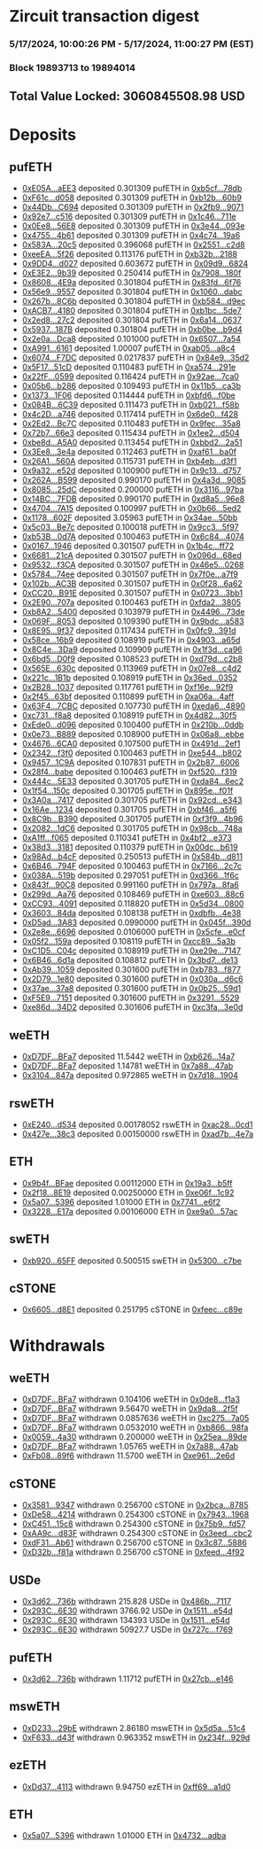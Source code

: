 # Zircuit transaction digest
### 5/17/2024, 10:00:26 PM - 5/17/2024, 11:00:27 PM (EST)
### Block 19893713 to 19894014

## Total Value Locked: 3060845508.98 USD

# Deposits
## pufETH
- [0xE05A...aEE3](https://etherscan.io/address/0xE05AbEF98239EBf3838A72Fb45866ddEA55baEE3) deposited 0.301309 pufETH in [0xb5cf...78db](https://etherscan.io/tx/0xE05AbEF98239EBf3838A72Fb45866ddEA55baEE3)
- [0xF61c...d058](https://etherscan.io/address/0xF61c474Ce2F220f5FFAE0865d27d04399BC6d058) deposited 0.301309 pufETH in [0xb12b...60b9](https://etherscan.io/tx/0xF61c474Ce2F220f5FFAE0865d27d04399BC6d058)
- [0x44Db...C694](https://etherscan.io/address/0x44Db6BDf3AC960C4040eB787d68055d2dD68C694) deposited 0.301309 pufETH in [0x2fb9...9071](https://etherscan.io/tx/0x44Db6BDf3AC960C4040eB787d68055d2dD68C694)
- [0x92e7...c516](https://etherscan.io/address/0x92e7ca360DDD1568Aa22AebBdfD399212C93c516) deposited 0.301309 pufETH in [0x1c46...711e](https://etherscan.io/tx/0x92e7ca360DDD1568Aa22AebBdfD399212C93c516)
- [0x0Ee8...56E8](https://etherscan.io/address/0x0Ee8F1790EB32a6Cff746E4797044378dccd56E8) deposited 0.301309 pufETH in [0x3e44...093e](https://etherscan.io/tx/0x0Ee8F1790EB32a6Cff746E4797044378dccd56E8)
- [0x4755...4b61](https://etherscan.io/address/0x4755703d77241148856acFE9e9C532E279434b61) deposited 0.301309 pufETH in [0x4c74...19a6](https://etherscan.io/tx/0x4755703d77241148856acFE9e9C532E279434b61)
- [0x583A...20c5](https://etherscan.io/address/0x583A59bfeE19d8d8E2467aDc4ff4074d5BAB20c5) deposited 0.396068 pufETH in [0x2551...c2d8](https://etherscan.io/tx/0x583A59bfeE19d8d8E2467aDc4ff4074d5BAB20c5)
- [0xeeEA...5f26](https://etherscan.io/address/0xeeEAB632a583f98cdC4B97Bf422ce6604deF5f26) deposited 0.113176 pufETH in [0xb32b...2188](https://etherscan.io/tx/0xeeEAB632a583f98cdC4B97Bf422ce6604deF5f26)
- [0x9DD4...d027](https://etherscan.io/address/0x9DD4Fb3b77E318124A6f8FD366D4DBD76b30d027) deposited 0.603672 pufETH in [0x09d9...6824](https://etherscan.io/tx/0x9DD4Fb3b77E318124A6f8FD366D4DBD76b30d027)
- [0xE3E2...9b39](https://etherscan.io/address/0xE3E231F11a460dE89b2f649537982E85E0479b39) deposited 0.250414 pufETH in [0x7908...180f](https://etherscan.io/tx/0xE3E231F11a460dE89b2f649537982E85E0479b39)
- [0x8608...4E9a](https://etherscan.io/address/0x86088D640632888fc573eA1775E77BbBed844E9a) deposited 0.301804 pufETH in [0x83fd...6f76](https://etherscan.io/tx/0x86088D640632888fc573eA1775E77BbBed844E9a)
- [0x56e9...9557](https://etherscan.io/address/0x56e96Bc5D1290fD2ca94D439fdA375bB7D239557) deposited 0.301804 pufETH in [0x1060...dabc](https://etherscan.io/tx/0x56e96Bc5D1290fD2ca94D439fdA375bB7D239557)
- [0x267b...8C6b](https://etherscan.io/address/0x267b5C5456D69102F41376972f35627673A38C6b) deposited 0.301804 pufETH in [0xb584...d9ec](https://etherscan.io/tx/0x267b5C5456D69102F41376972f35627673A38C6b)
- [0xACB7...4180](https://etherscan.io/address/0xACB7d199956E66cbA44cdfDfe006De2406e24180) deposited 0.301804 pufETH in [0xb1bc...5de7](https://etherscan.io/tx/0xACB7d199956E66cbA44cdfDfe006De2406e24180)
- [0x2ed8...27c2](https://etherscan.io/address/0x2ed8f641a16e45A2D8674C58d3064Da280ba27c2) deposited 0.301804 pufETH in [0x6a14...0637](https://etherscan.io/tx/0x2ed8f641a16e45A2D8674C58d3064Da280ba27c2)
- [0x5937...187B](https://etherscan.io/address/0x59375885dF1BDE1b7244673D8643A9795990187B) deposited 0.301804 pufETH in [0xb0be...b9d4](https://etherscan.io/tx/0x59375885dF1BDE1b7244673D8643A9795990187B)
- [0x2e0a...Dca8](https://etherscan.io/address/0x2e0a8b747Cf2E6fd2a5d0BC23D013058B936Dca8) deposited 0.101000 pufETH in [0x6507...7a54](https://etherscan.io/tx/0x2e0a8b747Cf2E6fd2a5d0BC23D013058B936Dca8)
- [0xA991...6161](https://etherscan.io/address/0xA99148aAd89B91e5c37d5Ba33997d2Eb0b9a6161) deposited 1.00007 pufETH in [0xab05...a8c4](https://etherscan.io/tx/0xA99148aAd89B91e5c37d5Ba33997d2Eb0b9a6161)
- [0x6074...F7DC](https://etherscan.io/address/0x607470a200A26C4AD5Ce567614c22Ad6F64BF7DC) deposited 0.0217837 pufETH in [0x84e9...35d2](https://etherscan.io/tx/0x607470a200A26C4AD5Ce567614c22Ad6F64BF7DC)
- [0x5F17...51cD](https://etherscan.io/address/0x5F178ae9e9d7592cAfF62274258f40704ae951cD) deposited 0.110483 pufETH in [0xa574...291e](https://etherscan.io/tx/0x5F178ae9e9d7592cAfF62274258f40704ae951cD)
- [0x22fF...0599](https://etherscan.io/address/0x22fF191c47BebFa9E3D7b881994B084D7A0b0599) deposited 0.116424 pufETH in [0x92ae...7ca0](https://etherscan.io/tx/0x22fF191c47BebFa9E3D7b881994B084D7A0b0599)
- [0x05b6...b286](https://etherscan.io/address/0x05b61871E036E9fcC38c7724EAA640bd1e4Eb286) deposited 0.109493 pufETH in [0x11b5...ca3b](https://etherscan.io/tx/0x05b61871E036E9fcC38c7724EAA640bd1e4Eb286)
- [0x1373...1F06](https://etherscan.io/address/0x137340F377e504B62de2136d4937A1c2fFCA1F06) deposited 0.114444 pufETH in [0xbfd6...f0be](https://etherscan.io/tx/0x137340F377e504B62de2136d4937A1c2fFCA1F06)
- [0x084B...6C39](https://etherscan.io/address/0x084Be230bAd320dAD398bE6E23D07256Be616C39) deposited 0.111473 pufETH in [0xb021...f58b](https://etherscan.io/tx/0x084Be230bAd320dAD398bE6E23D07256Be616C39)
- [0x4c2D...a746](https://etherscan.io/address/0x4c2D25A66975cf56Ac498E980f12d406cC81a746) deposited 0.117414 pufETH in [0x6de0...f428](https://etherscan.io/tx/0x4c2D25A66975cf56Ac498E980f12d406cC81a746)
- [0x2Ed2...Bc7C](https://etherscan.io/address/0x2Ed2c95164edC0ff57a7B081841d5Ed77110Bc7C) deposited 0.110483 pufETH in [0x9fec...35a8](https://etherscan.io/tx/0x2Ed2c95164edC0ff57a7B081841d5Ed77110Bc7C)
- [0x72b7...66e3](https://etherscan.io/address/0x72b75B4295a3DB906CeEaF7944d934B368cc66e3) deposited 0.115434 pufETH in [0x1ee2...d504](https://etherscan.io/tx/0x72b75B4295a3DB906CeEaF7944d934B368cc66e3)
- [0xbe8d...A5A0](https://etherscan.io/address/0xbe8dDE6186eFF303F98a210a03021b820847A5A0) deposited 0.113454 pufETH in [0xbbd2...2a51](https://etherscan.io/tx/0xbe8dDE6186eFF303F98a210a03021b820847A5A0)
- [0x3Ee8...3e4a](https://etherscan.io/address/0x3Ee817d08578b77D93dF7d23A6F1250981f93e4a) deposited 0.112463 pufETH in [0xaf61...ba0f](https://etherscan.io/tx/0x3Ee817d08578b77D93dF7d23A6F1250981f93e4a)
- [0x26A1...560A](https://etherscan.io/address/0x26A19CE65B08e4B49b13b6093fd32DA10A6E560A) deposited 0.115731 pufETH in [0xb4eb...d3f1](https://etherscan.io/tx/0x26A19CE65B08e4B49b13b6093fd32DA10A6E560A)
- [0x9a32...e52d](https://etherscan.io/address/0x9a32515181743Aed1C3cd87621383554CB70e52d) deposited 0.100900 pufETH in [0x9c13...d757](https://etherscan.io/tx/0x9a32515181743Aed1C3cd87621383554CB70e52d)
- [0x262A...B599](https://etherscan.io/address/0x262A452C8709b88927D18dfAeFE3E6A00aa0B599) deposited 0.990170 pufETH in [0x4a3d...9085](https://etherscan.io/tx/0x262A452C8709b88927D18dfAeFE3E6A00aa0B599)
- [0x8085...25dC](https://etherscan.io/address/0x80855F00b4ECBe4a5dDe2898f50c4122d9Bc25dC) deposited 0.200000 pufETH in [0x3116...97ba](https://etherscan.io/tx/0x80855F00b4ECBe4a5dDe2898f50c4122d9Bc25dC)
- [0x14BC...7FDB](https://etherscan.io/address/0x14BC33d52C92f9Bc068052Ff9ec5d05f39337FDB) deposited 0.990170 pufETH in [0xd8a5...96e8](https://etherscan.io/tx/0x14BC33d52C92f9Bc068052Ff9ec5d05f39337FDB)
- [0x4704...7A15](https://etherscan.io/address/0x47043D0ba748A317787a269f5F361c381a877A15) deposited 0.100997 pufETH in [0x0b66...5ed2](https://etherscan.io/tx/0x47043D0ba748A317787a269f5F361c381a877A15)
- [0x1178...602F](https://etherscan.io/address/0x117885dCECD5929dE68dee13E62AF72D0170602F) deposited 3.05963 pufETH in [0x34ae...50bb](https://etherscan.io/tx/0x117885dCECD5929dE68dee13E62AF72D0170602F)
- [0x5c03...Be7c](https://etherscan.io/address/0x5c03E8e85e49734Ed6ADbDB477C7328CbDE5Be7c) deposited 0.100018 pufETH in [0x9cc3...5f97](https://etherscan.io/tx/0x5c03E8e85e49734Ed6ADbDB477C7328CbDE5Be7c)
- [0xb53B...0d7A](https://etherscan.io/address/0xb53B40071cDd49261fd1803AA54F7299E9F60d7A) deposited 0.100463 pufETH in [0x6c84...4074](https://etherscan.io/tx/0xb53B40071cDd49261fd1803AA54F7299E9F60d7A)
- [0x0167...1946](https://etherscan.io/address/0x0167365B472aD15662DD1a777b81C71CE9151946) deposited 0.301507 pufETH in [0x1b4c...ff72](https://etherscan.io/tx/0x0167365B472aD15662DD1a777b81C71CE9151946)
- [0x6681...21cA](https://etherscan.io/address/0x6681DeE86126C79417714b0eD18829cce16121cA) deposited 0.301507 pufETH in [0x096d...68ed](https://etherscan.io/tx/0x6681DeE86126C79417714b0eD18829cce16121cA)
- [0x9532...f3CA](https://etherscan.io/address/0x95327eB4b841f0C73247176005794495019ef3CA) deposited 0.301507 pufETH in [0x46e5...0268](https://etherscan.io/tx/0x95327eB4b841f0C73247176005794495019ef3CA)
- [0x5784...74ee](https://etherscan.io/address/0x57846D27eB0f91b91e61e2294892Fb9EB0e774ee) deposited 0.301507 pufETH in [0x7f0e...a7f9](https://etherscan.io/tx/0x57846D27eB0f91b91e61e2294892Fb9EB0e774ee)
- [0x102b...AC3B](https://etherscan.io/address/0x102b9e58bA5B3c08aA65375c2B0071CccB2bAC3B) deposited 0.301507 pufETH in [0x0f28...6a62](https://etherscan.io/tx/0x102b9e58bA5B3c08aA65375c2B0071CccB2bAC3B)
- [0xCC20...B91E](https://etherscan.io/address/0xCC20084F2e709d84A9F28673274363565458B91E) deposited 0.301507 pufETH in [0x0723...3bb1](https://etherscan.io/tx/0xCC20084F2e709d84A9F28673274363565458B91E)
- [0x2E90...707a](https://etherscan.io/address/0x2E900cD0e5391faeE26AEeED9fd33D98CeB8707a) deposited 0.100463 pufETH in [0xfda2...3805](https://etherscan.io/tx/0x2E900cD0e5391faeE26AEeED9fd33D98CeB8707a)
- [0xb8A2...5400](https://etherscan.io/address/0xb8A256038c2927849C6CA38291f86D6C56035400) deposited 0.103979 pufETH in [0x4496...73de](https://etherscan.io/tx/0xb8A256038c2927849C6CA38291f86D6C56035400)
- [0x069F...8053](https://etherscan.io/address/0x069F87b79C650419126Ea065075CDA29A9148053) deposited 0.109390 pufETH in [0x9bdc...a583](https://etherscan.io/tx/0x069F87b79C650419126Ea065075CDA29A9148053)
- [0x8E95...9f37](https://etherscan.io/address/0x8E956F83cA67D817dbEc782082b2482B91779f37) deposited 0.117434 pufETH in [0x0fc9...391d](https://etherscan.io/tx/0x8E956F83cA67D817dbEc782082b2482B91779f37)
- [0x58ce...16b9](https://etherscan.io/address/0x58ceB5AD741D3A591Cb19b66394eE1E98Fcc16b9) deposited 0.108919 pufETH in [0x4903...a65d](https://etherscan.io/tx/0x58ceB5AD741D3A591Cb19b66394eE1E98Fcc16b9)
- [0x8C4e...3Da9](https://etherscan.io/address/0x8C4eFd6Fa04cC16F4A5cd89c609E044eF7703Da9) deposited 0.109909 pufETH in [0x1f3d...ca96](https://etherscan.io/tx/0x8C4eFd6Fa04cC16F4A5cd89c609E044eF7703Da9)
- [0x6bd5...D0f9](https://etherscan.io/address/0x6bd5dfac3d888B63f57770034dCbF6977e96D0f9) deposited 0.108523 pufETH in [0xd79d...c2b8](https://etherscan.io/tx/0x6bd5dfac3d888B63f57770034dCbF6977e96D0f9)
- [0x565E...630c](https://etherscan.io/address/0x565E4b91c0d61e40dAfe3d4dd6027EB9074d630c) deposited 0.113969 pufETH in [0x07e8...c4d2](https://etherscan.io/tx/0x565E4b91c0d61e40dAfe3d4dd6027EB9074d630c)
- [0x221c...1B1b](https://etherscan.io/address/0x221c9e26Fc1658861b0D49A014F5CE2FD5881B1b) deposited 0.108919 pufETH in [0x36ed...0352](https://etherscan.io/tx/0x221c9e26Fc1658861b0D49A014F5CE2FD5881B1b)
- [0x2B28...1037](https://etherscan.io/address/0x2B289EFa4Cb332DdCAad134698710Aaa6a591037) deposited 0.117761 pufETH in [0xf16e...92f9](https://etherscan.io/tx/0x2B289EFa4Cb332DdCAad134698710Aaa6a591037)
- [0x2f45...63bf](https://etherscan.io/address/0x2f4579943d7aB78b5196a2299526F28396c963bf) deposited 0.110899 pufETH in [0xa06a...4aff](https://etherscan.io/tx/0x2f4579943d7aB78b5196a2299526F28396c963bf)
- [0x63F4...7CBC](https://etherscan.io/address/0x63F483028839Be17A8819AA9Cb0B25C6d5E17CBC) deposited 0.107730 pufETH in [0xeda6...4890](https://etherscan.io/tx/0x63F483028839Be17A8819AA9Cb0B25C6d5E17CBC)
- [0xc731...f8a8](https://etherscan.io/address/0xc731B9B45dFC39f534ff8DD4c6C490d41f5Ff8a8) deposited 0.108919 pufETH in [0x4d82...30f5](https://etherscan.io/tx/0xc731B9B45dFC39f534ff8DD4c6C490d41f5Ff8a8)
- [0xEde0...d096](https://etherscan.io/address/0xEde06511754D25aaeEC98EE28C0d7DEDc54Bd096) deposited 0.100400 pufETH in [0x210b...0ddb](https://etherscan.io/tx/0xEde06511754D25aaeEC98EE28C0d7DEDc54Bd096)
- [0x0e73...B889](https://etherscan.io/address/0x0e732357D9aD11a4CEf7d7C84816e90800C0B889) deposited 0.108900 pufETH in [0x06a8...ebbe](https://etherscan.io/tx/0x0e732357D9aD11a4CEf7d7C84816e90800C0B889)
- [0x4676...6CA0](https://etherscan.io/address/0x4676Ed830512EA16aC5795b23d30073F29126CA0) deposited 0.107500 pufETH in [0x491d...2ef1](https://etherscan.io/tx/0x4676Ed830512EA16aC5795b23d30073F29126CA0)
- [0x2342...f3f0](https://etherscan.io/address/0x23428ef2Bd3bf140b523c380f2b69F20bBB3f3f0) deposited 0.100463 pufETH in [0xe544...b802](https://etherscan.io/tx/0x23428ef2Bd3bf140b523c380f2b69F20bBB3f3f0)
- [0x9457...1C9A](https://etherscan.io/address/0x9457529512b712aC442d93232dC851F0d74A1C9A) deposited 0.107831 pufETH in [0x2b87...6006](https://etherscan.io/tx/0x9457529512b712aC442d93232dC851F0d74A1C9A)
- [0x28f4...babe](https://etherscan.io/address/0x28f4F82A8FdF8e7463Ca317D325f892f84cFbabe) deposited 0.100463 pufETH in [0xf520...f319](https://etherscan.io/tx/0x28f4F82A8FdF8e7463Ca317D325f892f84cFbabe)
- [0x444c...5E33](https://etherscan.io/address/0x444c77f6Bdd2a97bCeb88442fe975FFb57675E33) deposited 0.301705 pufETH in [0xda84...6ec2](https://etherscan.io/tx/0x444c77f6Bdd2a97bCeb88442fe975FFb57675E33)
- [0x1f54...150c](https://etherscan.io/address/0x1f54a092A86D2343d750598ce20C69Bb7053150c) deposited 0.301705 pufETH in [0x895e...f01f](https://etherscan.io/tx/0x1f54a092A86D2343d750598ce20C69Bb7053150c)
- [0x3A0a...7417](https://etherscan.io/address/0x3A0a74023fD281FFb9510Cde845f0710ECFF7417) deposited 0.301705 pufETH in [0x92cd...e343](https://etherscan.io/tx/0x3A0a74023fD281FFb9510Cde845f0710ECFF7417)
- [0x16Ae...1234](https://etherscan.io/address/0x16Ae77d8C22FA96933e18725D987168575561234) deposited 0.301705 pufETH in [0xbf46...a5f6](https://etherscan.io/tx/0x16Ae77d8C22FA96933e18725D987168575561234)
- [0x8C9b...B390](https://etherscan.io/address/0x8C9b0E47e8d7A467f28F483D9A07CDF7cbe5B390) deposited 0.301705 pufETH in [0xf3f9...4b96](https://etherscan.io/tx/0x8C9b0E47e8d7A467f28F483D9A07CDF7cbe5B390)
- [0x2082...1dC6](https://etherscan.io/address/0x2082f812B4aE8f9A0c44ac51BDC1D9281B351dC6) deposited 0.301705 pufETH in [0x98cb...748a](https://etherscan.io/tx/0x2082f812B4aE8f9A0c44ac51BDC1D9281B351dC6)
- [0xA1ff...f065](https://etherscan.io/address/0xA1ff5089e3dEBcd94A307C8d2D36179B964Ef065) deposited 0.110341 pufETH in [0x4bf2...e373](https://etherscan.io/tx/0xA1ff5089e3dEBcd94A307C8d2D36179B964Ef065)
- [0x38d3...3181](https://etherscan.io/address/0x38d350A2F31efB8d45270fCc1C9BdF24A8753181) deposited 0.110379 pufETH in [0x00dc...b619](https://etherscan.io/tx/0x38d350A2F31efB8d45270fCc1C9BdF24A8753181)
- [0x98Ad...b4cF](https://etherscan.io/address/0x98Ada172427d864974c464385cbaEA812c7bb4cF) deposited 0.250513 pufETH in [0x584b...d811](https://etherscan.io/tx/0x98Ada172427d864974c464385cbaEA812c7bb4cF)
- [0x6B46...794F](https://etherscan.io/address/0x6B46E60FAC04959157582E25e95973A355F4794F) deposited 0.100463 pufETH in [0x7166...2c7c](https://etherscan.io/tx/0x6B46E60FAC04959157582E25e95973A355F4794F)
- [0x038A...519b](https://etherscan.io/address/0x038A4Ad9077779b95db2b3994959D2C5Ee7d519b) deposited 0.297051 pufETH in [0xd366...1f6c](https://etherscan.io/tx/0x038A4Ad9077779b95db2b3994959D2C5Ee7d519b)
- [0x843f...90C8](https://etherscan.io/address/0x843f4A71Ea8798d84eA65565888bF2bD170B90C8) deposited 0.991160 pufETH in [0x797a...8fa6](https://etherscan.io/tx/0x843f4A71Ea8798d84eA65565888bF2bD170B90C8)
- [0x299d...Aa76](https://etherscan.io/address/0x299d92f9B9c0e9C07b5AA32a46c729856BB2Aa76) deposited 0.108469 pufETH in [0xe603...88c6](https://etherscan.io/tx/0x299d92f9B9c0e9C07b5AA32a46c729856BB2Aa76)
- [0xCC93...4091](https://etherscan.io/address/0xCC93D1AF339C7197a26D2Ae451a65F84cB0F4091) deposited 0.118820 pufETH in [0x5d34...0800](https://etherscan.io/tx/0xCC93D1AF339C7197a26D2Ae451a65F84cB0F4091)
- [0x3603...84da](https://etherscan.io/address/0x3603701999976DAF7452960A1b174d1C9cA984da) deposited 0.108138 pufETH in [0xdbfb...4e38](https://etherscan.io/tx/0x3603701999976DAF7452960A1b174d1C9cA984da)
- [0xD5ad...3A83](https://etherscan.io/address/0xD5ad3239a4fEC6c92284a6be51F5456402503A83) deposited 0.0990000 pufETH in [0x045f...390d](https://etherscan.io/tx/0xD5ad3239a4fEC6c92284a6be51F5456402503A83)
- [0x2e8e...6696](https://etherscan.io/address/0x2e8e7e7Dff1FD51c27350DFB67AAC054e1416696) deposited 0.0106000 pufETH in [0x5cfe...e0cf](https://etherscan.io/tx/0x2e8e7e7Dff1FD51c27350DFB67AAC054e1416696)
- [0x05f2...159a](https://etherscan.io/address/0x05f2911e242b5b5F37737985d03A56CF66B1159a) deposited 0.108119 pufETH in [0xcc89...5a3b](https://etherscan.io/tx/0x05f2911e242b5b5F37737985d03A56CF66B1159a)
- [0xC1D5...C04c](https://etherscan.io/address/0xC1D5316dF7454aC7Fb72F191604eD54a46a6C04c) deposited 0.108919 pufETH in [0xe29e...7147](https://etherscan.io/tx/0xC1D5316dF7454aC7Fb72F191604eD54a46a6C04c)
- [0x6B46...6d1a](https://etherscan.io/address/0x6B463f0A1Be018A8749Da7f77788c9a6d06B6d1a) deposited 0.108812 pufETH in [0x3bd7...de13](https://etherscan.io/tx/0x6B463f0A1Be018A8749Da7f77788c9a6d06B6d1a)
- [0xAb39...1059](https://etherscan.io/address/0xAb398733b5F1F0fef50Bb3A869e068bA23431059) deposited 0.301600 pufETH in [0xb783...f877](https://etherscan.io/tx/0xAb398733b5F1F0fef50Bb3A869e068bA23431059)
- [0x2D79...1e80](https://etherscan.io/address/0x2D79FA733a51AE3C4B38a45E5414b68F3ec01e80) deposited 0.301600 pufETH in [0x030a...d6c6](https://etherscan.io/tx/0x2D79FA733a51AE3C4B38a45E5414b68F3ec01e80)
- [0x37ae...37a8](https://etherscan.io/address/0x37ae0dD20d3d1344BfBD6a114ffc3D691E4637a8) deposited 0.301600 pufETH in [0x0b25...59d1](https://etherscan.io/tx/0x37ae0dD20d3d1344BfBD6a114ffc3D691E4637a8)
- [0xF5E9...7151](https://etherscan.io/address/0xF5E9fbD0B0f73380517B9E1eA188883CB5447151) deposited 0.301600 pufETH in [0x3291...5529](https://etherscan.io/tx/0xF5E9fbD0B0f73380517B9E1eA188883CB5447151)
- [0xe86d...34D2](https://etherscan.io/address/0xe86d64bF2e8b73Bc45259bd87Bb5C9E96ea134D2) deposited 0.301606 pufETH in [0xc3fa...3e0d](https://etherscan.io/tx/0xe86d64bF2e8b73Bc45259bd87Bb5C9E96ea134D2)
## weETH
- [0xD7DF...BFa7](https://etherscan.io/address/0xD7DF7E085214743530afF339aFC420c7c720BFa7) deposited 11.5442 weETH in [0xb626...14a7](https://etherscan.io/tx/0xD7DF7E085214743530afF339aFC420c7c720BFa7)
- [0xD7DF...BFa7](https://etherscan.io/address/0xD7DF7E085214743530afF339aFC420c7c720BFa7) deposited 1.14781 weETH in [0x7a88...47ab](https://etherscan.io/tx/0xD7DF7E085214743530afF339aFC420c7c720BFa7)
- [0x3104...847a](https://etherscan.io/address/0x31041A20B4c2563ecC9F9E1913de4373C5D4847a) deposited 0.972865 weETH in [0x7d18...1904](https://etherscan.io/tx/0x31041A20B4c2563ecC9F9E1913de4373C5D4847a)
## rswETH
- [0xE240...d534](https://etherscan.io/address/0xE2401f60E2da8d8d5A1cE9A90134b87D1FA8d534) deposited 0.00178052 rswETH in [0xac28...0cd1](https://etherscan.io/tx/0xE2401f60E2da8d8d5A1cE9A90134b87D1FA8d534)
- [0x427e...38c3](https://etherscan.io/address/0x427e02081A778C6CCf765FE4e7Db6684BB7738c3) deposited 0.00150000 rswETH in [0xad7b...4e7a](https://etherscan.io/tx/0x427e02081A778C6CCf765FE4e7Db6684BB7738c3)
## ETH
- [0x9b4f...BFae](https://etherscan.io/address/0x9b4f3b498f94aC06d3a3d740627f839Ff26FBFae) deposited 0.00112000 ETH in [0x19a3...b5ff](https://etherscan.io/tx/0x9b4f3b498f94aC06d3a3d740627f839Ff26FBFae)
- [0x2f18...8E19](https://etherscan.io/address/0x2f1879AA2D8c2518d1D99cBD6a3C96EbC1468E19) deposited 0.00250000 ETH in [0xe06f...1c92](https://etherscan.io/tx/0x2f1879AA2D8c2518d1D99cBD6a3C96EbC1468E19)
- [0x5a07...5396](https://etherscan.io/address/0x5a0778F2a898e7143A2129CabF4029678e4d5396) deposited 1.01000 ETH in [0x7741...e6f2](https://etherscan.io/tx/0x5a0778F2a898e7143A2129CabF4029678e4d5396)
- [0x3228...E17a](https://etherscan.io/address/0x3228f499baa9a35ae0CA4C9B8988cE53BD33E17a) deposited 0.00106000 ETH in [0xe9a0...57ac](https://etherscan.io/tx/0x3228f499baa9a35ae0CA4C9B8988cE53BD33E17a)
## swETH
- [0xb920...65FF](https://etherscan.io/address/0xb9209A7ECa9c6390d26502D28F8434517f7765FF) deposited 0.500515 swETH in [0x5300...c7be](https://etherscan.io/tx/0xb9209A7ECa9c6390d26502D28F8434517f7765FF)
## cSTONE
- [0x6605...d8E1](https://etherscan.io/address/0x6605cC9e3157e6bBA8D29a89a5572Ace1e5Cd8E1) deposited 0.251795 cSTONE in [0xfeec...c89e](https://etherscan.io/tx/0x6605cC9e3157e6bBA8D29a89a5572Ace1e5Cd8E1)
# Withdrawals
## weETH
- [0xD7DF...BFa7](https://etherscan.io/address/0xD7DF7E085214743530afF339aFC420c7c720BFa7) withdrawn 0.104106 weETH in [0x0de8...f1a3](https://etherscan.io/tx/0xD7DF7E085214743530afF339aFC420c7c720BFa7)
- [0xD7DF...BFa7](https://etherscan.io/address/0xD7DF7E085214743530afF339aFC420c7c720BFa7) withdrawn 9.56470 weETH in [0x9da8...2f5f](https://etherscan.io/tx/0xD7DF7E085214743530afF339aFC420c7c720BFa7)
- [0xD7DF...BFa7](https://etherscan.io/address/0xD7DF7E085214743530afF339aFC420c7c720BFa7) withdrawn 0.0857636 weETH in [0xc275...7a05](https://etherscan.io/tx/0xD7DF7E085214743530afF339aFC420c7c720BFa7)
- [0xD7DF...BFa7](https://etherscan.io/address/0xD7DF7E085214743530afF339aFC420c7c720BFa7) withdrawn 0.0532010 weETH in [0xb866...98fa](https://etherscan.io/tx/0xD7DF7E085214743530afF339aFC420c7c720BFa7)
- [0x0059...4a30](https://etherscan.io/address/0x00591Fca5A8A5963E82C2900310a7b42F96b4a30) withdrawn 0.200000 weETH in [0x25ea...89de](https://etherscan.io/tx/0x00591Fca5A8A5963E82C2900310a7b42F96b4a30)
- [0xD7DF...BFa7](https://etherscan.io/address/0xD7DF7E085214743530afF339aFC420c7c720BFa7) withdrawn 1.05765 weETH in [0x7a88...47ab](https://etherscan.io/tx/0xD7DF7E085214743530afF339aFC420c7c720BFa7)
- [0xFb08...89f6](https://etherscan.io/address/0xFb08c332e186b1ea10229310D4F68b274A8a89f6) withdrawn 11.5700 weETH in [0xe961...2e6d](https://etherscan.io/tx/0xFb08c332e186b1ea10229310D4F68b274A8a89f6)
## cSTONE
- [0x3581...9347](https://etherscan.io/address/0x358165bEf9a5A73a98b30163bFc288A77b539347) withdrawn 0.256700 cSTONE in [0x2bca...8785](https://etherscan.io/tx/0x358165bEf9a5A73a98b30163bFc288A77b539347)
- [0xDe58...4214](https://etherscan.io/address/0xDe58D2B380Bc7B5E07ccd3b7F07014aca52d4214) withdrawn 0.254300 cSTONE in [0x7943...1968](https://etherscan.io/tx/0xDe58D2B380Bc7B5E07ccd3b7F07014aca52d4214)
- [0xC451...15c8](https://etherscan.io/address/0xC4515100A4B40D725840a8CfB7e5B95B54CE15c8) withdrawn 0.254300 cSTONE in [0x75b9...fd57](https://etherscan.io/tx/0xC4515100A4B40D725840a8CfB7e5B95B54CE15c8)
- [0xAA9c...d83F](https://etherscan.io/address/0xAA9c4D1873C19e850f972fd7Eebf52d81a24d83F) withdrawn 0.254300 cSTONE in [0x3eed...cbc2](https://etherscan.io/tx/0xAA9c4D1873C19e850f972fd7Eebf52d81a24d83F)
- [0xdF31...Ab61](https://etherscan.io/address/0xdF314C1163d1EE81B8a700307F39d965452eAb61) withdrawn 0.256700 cSTONE in [0x3c87...5886](https://etherscan.io/tx/0xdF314C1163d1EE81B8a700307F39d965452eAb61)
- [0xD32b...f81a](https://etherscan.io/address/0xD32bf2065B37fd3F2Bf8793062954891851Af81a) withdrawn 0.256700 cSTONE in [0xfeed...4f92](https://etherscan.io/tx/0xD32bf2065B37fd3F2Bf8793062954891851Af81a)
## USDe
- [0x3d62...736b](https://etherscan.io/address/0x3d62a92f0000177f3c6db4D4dBDE7384ABff736b) withdrawn 215.828 USDe in [0x486b...7117](https://etherscan.io/tx/0x3d62a92f0000177f3c6db4D4dBDE7384ABff736b)
- [0x293C...6E30](https://etherscan.io/address/0x293C6937D8D82e05B01335F7B33FBA0c8e256E30) withdrawn 3766.92 USDe in [0x1511...e54d](https://etherscan.io/tx/0x293C6937D8D82e05B01335F7B33FBA0c8e256E30)
- [0x293C...6E30](https://etherscan.io/address/0x293C6937D8D82e05B01335F7B33FBA0c8e256E30) withdrawn 134393 USDe in [0x1511...e54d](https://etherscan.io/tx/0x293C6937D8D82e05B01335F7B33FBA0c8e256E30)
- [0x293C...6E30](https://etherscan.io/address/0x293C6937D8D82e05B01335F7B33FBA0c8e256E30) withdrawn 50927.7 USDe in [0x727c...f769](https://etherscan.io/tx/0x293C6937D8D82e05B01335F7B33FBA0c8e256E30)
## pufETH
- [0x3d62...736b](https://etherscan.io/address/0x3d62a92f0000177f3c6db4D4dBDE7384ABff736b) withdrawn 1.11712 pufETH in [0x27cb...e146](https://etherscan.io/tx/0x3d62a92f0000177f3c6db4D4dBDE7384ABff736b)
## mswETH
- [0xD233...29bE](https://etherscan.io/address/0xD233224d543B6CEF0C657Fd032b60275A9f129bE) withdrawn 2.86180 mswETH in [0x5d5a...51c4](https://etherscan.io/tx/0xD233224d543B6CEF0C657Fd032b60275A9f129bE)
- [0xF633...d43f](https://etherscan.io/address/0xF633F79eA0e70114F036F96e156E0686ed1Dd43f) withdrawn 0.963352 mswETH in [0x234f...929d](https://etherscan.io/tx/0xF633F79eA0e70114F036F96e156E0686ed1Dd43f)
## ezETH
- [0xDd37...4113](https://etherscan.io/address/0xDd37e2858ca292Df9193FC0AA5FDAa56679c4113) withdrawn 9.94750 ezETH in [0xff69...a1d0](https://etherscan.io/tx/0xDd37e2858ca292Df9193FC0AA5FDAa56679c4113)
## ETH
- [0x5a07...5396](https://etherscan.io/address/0x5a0778F2a898e7143A2129CabF4029678e4d5396) withdrawn 1.01000 ETH in [0x4732...adba](https://etherscan.io/tx/0x5a0778F2a898e7143A2129CabF4029678e4d5396)
